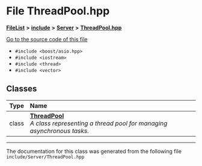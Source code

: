 

# File ThreadPool.hpp



[**FileList**](files.md) **>** [**include**](dir_d44c64559bbebec7f509842c48db8b23.md) **>** [**Server**](dir_17f455aea618a06e8886390757d4c564.md) **>** [**ThreadPool.hpp**](ThreadPool_8hpp.md)

[Go to the source code of this file](ThreadPool_8hpp_source.md)



* `#include <boost/asio.hpp>`
* `#include <iostream>`
* `#include <thread>`
* `#include <vector>`















## Classes

| Type | Name |
| ---: | :--- |
| class | [**ThreadPool**](classThreadPool.md) <br>_A class representing a thread pool for managing asynchronous tasks._  |



















































------------------------------
The documentation for this class was generated from the following file `include/Server/ThreadPool.hpp`

